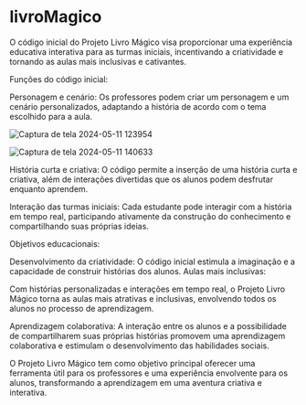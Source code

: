# livroMagico
O código inicial do Projeto Livro Mágico visa proporcionar uma experiência educativa interativa para as turmas iniciais, incentivando a criatividade e tornando as aulas mais inclusivas e cativantes.

Funções do código inicial:

Personagem e cenário: Os professores podem criar um personagem e um cenário personalizados, adaptando a história de acordo com o tema escolhido para a aula. 

![Captura de tela 2024-05-11 123954](https://github.com/j0tad3v/livroMagico/assets/166224756/3e2637de-8fb9-49f1-b06e-d774dc5e1935)

![Captura de tela 2024-05-11 140633](https://github.com/j0tad3v/livroMagico/assets/166224756/9fbd61d5-4c04-4e43-b36d-31cd4962270f)

História curta e criativa: O código permite a inserção de uma história curta e criativa, além de interações divertidas que os alunos podem desfrutar enquanto aprendem.

Interação das turmas iniciais: Cada estudante pode interagir com a história em tempo real, participando ativamente da construção do conhecimento e compartilhando suas próprias ideias.

Objetivos educacionais:

Desenvolvimento da criatividade: O código inicial estimula a imaginação e a capacidade de construir histórias dos alunos. Aulas mais inclusivas:

Com histórias personalizadas e interações em tempo real, o Projeto Livro Mágico torna as aulas mais atrativas e inclusivas, envolvendo todos os alunos no processo de aprendizagem.

Aprendizagem colaborativa: A interação entre os alunos e a possibilidade de compartilharem suas próprias histórias promovem uma aprendizagem colaborativa e estimulam o desenvolvimento das habilidades sociais.

O Projeto Livro Mágico tem como objetivo principal oferecer uma ferramenta útil para os professores e uma experiência envolvente para os alunos, transformando a aprendizagem em uma aventura criativa e interativa.

